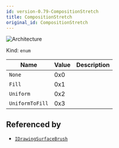 ```yaml
---
id: version-0.79-CompositionStretch
title: CompositionStretch
original_id: CompositionStretch
---
```


![Architecture](https://img.shields.io/badge/architecture-new_only-blue)

Kind: `enum`

| Name |  Value | Description |
|--|--|--|
|`None` | 0x0  |  |
|`Fill` | 0x1  |  |
|`Uniform` | 0x2  |  |
|`UniformToFill` | 0x3  |  |

## Referenced by
- [`IDrawingSurfaceBrush`](IDrawingSurfaceBrush)
